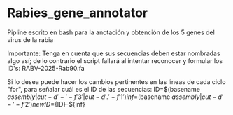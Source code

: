 # Rabies_gene_annotator
Pipline escrito en bash para la anotación y obtención de los 5 genes del virus de la rabia

Importante:
Tenga en cuenta que sus secuencias deben estar nombradas algo así; de lo contrario el script fallará al intentar reconocer y formular los ID's: RABV-2025-Rab90.fa

Si lo desea puede hacer los cambios pertinentes en las lineas de cada ciclo "for", para señalar cuál es el ID de las secuencias: 
ID=$(basename ${assembly} | cut -d '-' -f '3' | cut -d '.' -f '1')
inf=$(basename ${assembly} | cut -d '-' -f '2')
newID=${ID}-${inf}
